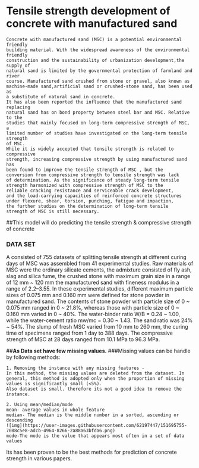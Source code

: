 # Tensile strength development of concrete with manufactured sand

```buildoutcfg
Concrete with manufactured sand (MSC) is a potential environmental friendly
building material. With the widespread awareness of the environmental friendly 
construction and the sustainability of urbanization development,the supply of 
natural sand is limited by the governmental protection of farmland and river 
course. Manufactured sand crushed from stone or gravel, also known as 
machine-made sand,artificial sand or crushed-stone sand, has been used as 
a substitute of natural sand in concrete.
It has also been reported the influence that the manufactured sand replacing 
natural sand has on bond property between steel bar and MSC. Relative to the 
studies that mainly focused on long-term compressive strength of MSC, a 
limited number of studies have investigated on the long-term tensile strength 
of MSC. 
While it is widely accepted that tensile strength is related to compressive
strength, increasing compressive strength by using manufactured sand has
been found to improve the tensile strength of MSC , but the
conversion from compressive strength to tensile strength was lack
of determination. As the significance of steady long-term tensile
strength harmonized with compressive strength of MSC to the
reliable cracking resistance and serviceable crack development,
and the load-carrying capacities of reinforced concrete structures
under flexure, shear, torsion, punching, fatigue and impaction,
the further studies on the determination of long-term tensile
strength of MSC is still necessary.
```
##This model will do predicting the tensile strength & compressive strength of concrete

### DATA SET

A consisted of 755 datasets of splitting tensile strength at
different curing days of MSC was assembled from 41 experimental
studies.
 Raw materials of MSC
were the ordinary silicate cements, the admixture consisted of fly
ash, slag and silica fume, the crushed stone with maximum grain
size in a range of 12 mm ~ 120 mm the manufactured sand with
fineness modulus in a range of 2.2–3.55. In these experimental
studies, different maximum particle sizes of 0.075 mm and
0.160 mm were defined for stone powder in manufactured sand.
The contents of stone powder with particle size of 0 ~ 0.075 mm
ranged in 0 ~ 21.8%, whereas those with particle size of
0 ~ 0.160 mm varied in 0 ~ 40%. The water-binder ratio
W/B = 0.24 ~ 1.00, while the water-cement ratio
mw/mc = 0.30 ~ 1.43. The sand ratio was 24% ~ 54%. The slump of
fresh MSC varied from 10 mm to 260 mm, the curing time of specimens 
ranged from 1 day to 388 days. The compressive strength of
MSC at 28 days ranged from 10.1 MPa to 96.3 MPa.

##**As Data set have few missing values.**
###Missing values can be handle by following methods:
```buildoutcfg
1. Removing the instance with any missing features - 
In this method, the missing values are deleted from the dataset. In 
general, this method is adopted only when the proportion of missing 
values is significantly small (<5%).
Also dataset is small. therefore its not a good idea to remove the instance.
```

```buildoutcfg
2. Using mean/median/mode
mean- average values in whole feature
median- The median is the middle number in a sorted, ascending or descending
![img](https://user-images.githubusercontent.com/62197447/151695755-7088c5e8-adcb-4964-8266-2a88a63bfda6.png)
mode-The mode is the value that appears most often in a set of data values
```

Its has been proven to be the best methods for prediction of concrete strength in various papers.






